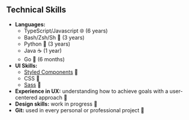 ## Technical Skills
- **Languages:**
	- TypeScript/Javascript 🌐 (6 years)
	- Bash/Zsh/Sh 🐚 (3 years)
	- Python 🐍 (3 years)
	- Java ☕️ (1 year)
	- Go 🐹 (6 months)
- **UI Skills:**
	- [Styled Components](https://styled-components.com) 💅 
	- CSS 🎨
	- [Sass](https://sass-lang.com) 💄
- **Experience in UX:** understanding how to achieve goals with a user-centered approach 🤝
- **Design skills:** work in progress 🚧
- **Git:** used in every personal or professional project 🌱
